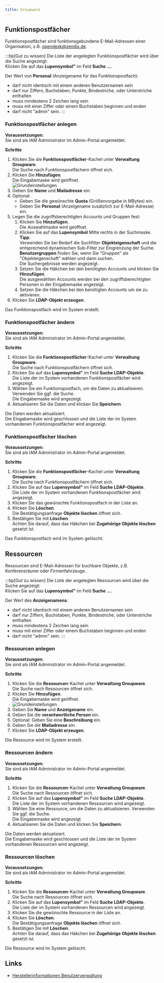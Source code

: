 ```yaml
---
title: Groupware
---
```


## Funktionspostfächer

Funktionspostfächer sind funktionsgebundene E-Mail-Adressen einer Organisation, z.B. opendesk@zendis.de.

:::tip[Gut zu wissen]
Die Liste der angelegten Funktionspostfächer wird über die Suche angezeigt:  
Klicken Sie auf das **Lupensymbol"** im Feld **Suche ...**.  

Der Wert von **Personal** (Anzeigename für das Funktionspostfach):  
-   darf nicht identisch mit einem anderen Benutzernamen sein
-   darf nur Ziffern, Buchstaben, Punkte, Bindestriche, oder Unterstriche enthalten
-   muss mindestens 2 Zeichen lang sein
-   muss mit einer Ziffer oder einem Buchstaben beginnen und enden
-   darf nicht "admin" sein. 
:::

### Funktionspostfächer anlegen

**Voraussetzungen:**  
Sie sind als IAM Administrator im Admin-Portal angemeldet.  

**Schritte**  

1.  Klicken Sie die **Funktionspostfächer**-Kachel unter **Verwaltung Groupware**.  
Die Suche nach Funktionspostfächern öffnet sich.  
1.  Klicken Sie **Hinzufügen**.  
Die Eingabemaske wird geöffnet.  
![Grundeinstellungen](../../../assets/administration/Adm_Portal_Fupo_allgemein_b.jpg)  
1.  Geben Sie **Name** und **Mailadresse** ein.  
1.  Optional:
    - Geben Sie die gewünschte **Quota** (Größenvorgabe in MBytes) ein.
    - Geben Sie **Personal** (Anzeigename zusätzlich zur E-Mail-Adresse) ein.  
1.  Legen Sie die zugriffsberechtigten Accounts und Gruppen fest:
    1. Klicken Sie **Hinzufügen**.  
    Die Auswahlmaske wird geöffnet.
    1. Klicken Sie auf das **Lupensymbol** Mitte rechts in der Suchmaske.  
    **Tipp**:  
    Verwenden Sie bei Bedarf die Suchfilter **Objekteigenschaft** und die entsprechend dynamischen Sub-Filter zur Eingrenzung der Suche.  
    **Benutzergruppen** finden Sie, wenn Sie "Gruppen" als "Objekteigenschaft" wählen und dann suchen.  
    Die Suchergebnisse werden angezeigt.
    1.  Setzen Sie die Häkchen bei den benötigten Accounts und klicken Sie **Hinzufügen**.  
    Die ausgewählten Accounts werden bei den zugriffsberechtigten Personen in der Eingabemaske angezeigt.
    1.  Setzen Sie die Häkchen bei den benötigten Accounts um sie zu aktivieren.
1.  Klicken Sie **LDAP-Objekt erzeugen**.  
  
Das Funktionspostfach wird im System erstellt.

### Funktionspostfächer ändern

**Voraussetzungen:**  
Sie sind als IAM Administrator im Admin-Portal angemeldet.  

**Schritte**  

1.  Klicken Sie die **Funktionspostfächer**-Kachel unter **Verwaltung Groupware**.  
Die Suche nach Funktionspostfächern öffnet sich.  
1.  Klicken Sie auf das **Lupensymbol"** im Feld **Suche LDAP-Objekte**.  
Die Liste der im System vorhandenen Funktionspostfächer wird angezeigt.  
1.  Wählen Sie ein Funktionspostfach, um die Daten zu aktualisieren. Verwenden Sie ggf. die Suche.  
Die Eingabemaske wird angezeigt.  
1.  Aktualisieren Sie die Daten und klicken Sie **Speichern**.  
  
Die Daten werden aktualisiert.  
Die Eingabemaske wird geschlossen und die Liste der im System vorhandenen Funktionspostfächer wird angezeigt.

### Funktionspostfächer löschen

**Voraussetzungen:**  
Sie sind als IAM Administrator im Admin-Portal angemeldet.  

**Schritte**  

1.  Klicken Sie die **Funktionspostfächer**-Kachel unter **Verwaltung Groupware**.  
Die Suche nach Funktionspostfächern öffnet sich.  
1.  Klicken Sie auf das **Lupensymbol"** im Feld **Suche LDAP-Objekte**.  
Die Liste der im System vorhandenen Funktionspostfächer wird angezeigt.  
1.  Klicken Sie das gewünschte Funktionspostfach in der Liste an.  
1. Klicken Sie **Löschen**.  
Die Bestätigungsanfrage **Objekte löschen** öffnet sich.
1.  Bestätigen Sie mit **Löschen**.  
Achten Sie darauf, dass das Häkchen bei **Zugehörige Objekte löschen** gesetzt ist.  

Das Funktionspostfach wird im System gelöscht.

## Ressourcen

Ressourcen sind E-Mail-Adressen für buchbare Objekte, z.B. Konferenzräume oder Firmenfahrzeuge.  

:::tip[Gut zu wissen]
Die Liste der angelegten Ressourcen wird über die Suche angezeigt:  
Klicken Sie auf das **Lupensymbol"** im Feld **Suche ...**.  

Der Wert des **Anzeigenamens**:  
-   darf nicht identisch mit einem anderen Benutzernamen sein
-   darf nur Ziffern, Buchstaben, Punkte, Bindestriche, oder Unterstriche enthalten
-   muss mindestens 2 Zeichen lang sein
-   muss mit einer Ziffer oder einem Buchstaben beginnen und enden
-   darf nicht "admin" sein. 
:::

### Ressourcen anlegen

**Voraussetzungen:**  
Sie sind als IAM Administrator im Admin-Portal angemeldet.  

**Schritte**  

1.  Klicken Sie die **Ressourcen**-Kachel unter **Verwaltung Groupware**.  
Die Suche nach Ressourcen öffnet sich.  
1.  Klicken Sie **Hinzufügen**.  
Die Eingabemaske wird geöffnet.  
![Grundeinstellungen](../../../assets/administration/Adm_Portal_Ressourcen_allgemein.jpg)  
1.  Geben Sie **Name** und **Anzeigename** ein.  
1.  Geben Sie die **verantwortliche Person** ein.
1.  Optional: Geben Sie eine **Beschreibung** ein.  
1.  Geben Sie die **Mailadresse** ein.  
1.  Klicken Sie **LDAP-Objekt erzeugen**.  
  
Die Ressource wird im System erstellt.

### Ressourcen ändern

**Voraussetzungen:**  
Sie sind als IAM Administrator im Admin-Portal angemeldet.  

**Schritte**  

1.  Klicken Sie die **Ressourcen**-Kachel unter **Verwaltung Groupware**.  
Die Suche nach Ressourcen öffnet sich.  
1.  Klicken Sie auf das **Lupensymbol"** im Feld **Suche LDAP-Objekte**.  
Die Liste der im System vorhandenen Ressourcen wird angezeigt.  
1.  Wählen Sie eine Ressource, um die Daten zu aktualisieren. Verwenden Sie ggf. die Suche.  
Die Eingabemaske wird angezeigt.  
1.  Aktualisieren Sie die Daten und klicken Sie **Speichern**.  
  
Die Daten werden aktualisiert.  
Die Eingabemaske wird geschlossen und die Liste der im System vorhandenen Ressourcen wird angezeigt.


### Ressourcen löschen

**Voraussetzungen:**  
Sie sind als IAM Administrator im Admin-Portal angemeldet.  

**Schritte**  

1.  Klicken Sie die **Ressourcen**-Kachel unter **Verwaltung Groupware**.  
Die Suche nach Ressourcen öffnet sich.  
1.  Klicken Sie auf das **Lupensymbol"** im Feld **Suche LDAP-Objekte**.  
Die Liste der im System vorhandenen Ressourcen wird angezeigt.  
1.  Klicken Sie die gewünschte Ressource in der Liste an.  
1. Klicken Sie **Löschen**.  
Die Bestätigungsanfrage **Objekte löschen** öffnet sich.
1.  Bestätigen Sie mit **Löschen**.  
Achten Sie darauf, dass das Häkchen bei **Zugehörige Objekte löschen** gesetzt ist.  

Die Ressource wird im System gelöscht.


## Links

-   [Herstellerinformationen Benutzerverwaltung](https://docs.software-univention.de/manual/5.0/de/user-management/index.html)


